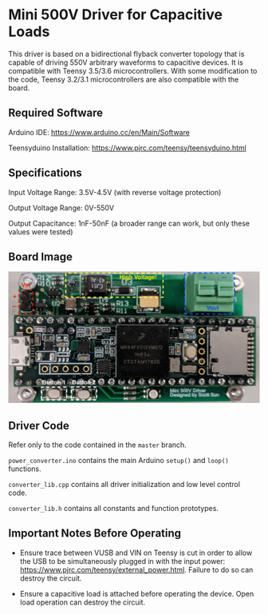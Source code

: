 # Mini 500V Driver for Capacitive Loads

This driver is based on a bidirectional flyback converter topology that is capable of driving 550V arbitrary waveforms to capacitive devices. It is compatible with Teensy 3.5/3.6 microcontrollers. With some modification to the code, Teensy 3.2/3.1 microcontrollers are also compatible with the board.


## Required Software
Arduino IDE: https://www.arduino.cc/en/Main/Software

Teensyduino Installation: https://www.pjrc.com/teensy/teensyduino.html


## Specifications
Input Voltage Range: 3.5V-4.5V (with reverse voltage protection)

Output Voltage Range: 0V-550V

Output Capacitance: 1nF-50nF (a broader range can work, but only these values were tested)


## Board Image
![](board_im.jpeg?raw=true)

## Driver Code
Refer only to the code contained in the `master` branch.

`power_converter.ino` contains the main Arduino `setup()` and `loop()` functions.

`converter_lib.cpp` contains all driver initialization and low level control code.

`converter_lib.h` contains all constants and function prototypes.

## Important Notes Before Operating
* Ensure trace between VUSB and VIN on Teensy is cut in order to allow the USB to be simultaneously plugged in with the input power: https://www.pjrc.com/teensy/external_power.html. Failure to do so can destroy the circuit.

* Ensure a capacitive load is attached before operating the device. Open load operation can destroy the circuit.
